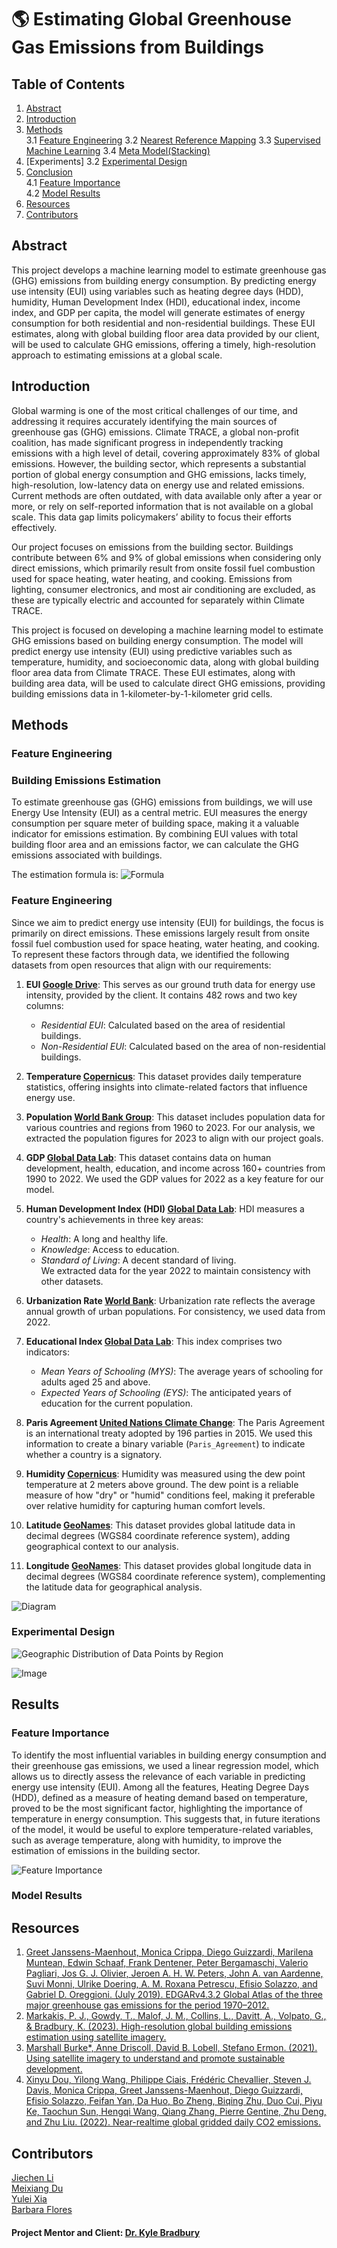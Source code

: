 # 🌎 Estimating Global Greenhouse Gas Emissions from Buildings

## Table of Contents
1. [Abstract](#Abstract)
2. [Introduction](#Introduction)
3. [Methods](#Methods)  
   3.1 [Feature Engineering](#feature-engineering)
   3.2 [Nearest Reference Mapping](#nearest-reference-mapping)
   3.3 [Supervised Machine Learning](#supervised-machine-learning)
   3.4 [Meta Model(Stacking)](#meta-model-stacking)
5. [Experiments] 
   3.2 [Experimental Design](#ExperimentalDesign) 
6. [Conclusion](#Results)  
   4.1 [Feature Importance](#FeatureImportance)  
   4.2 [Model Results](#ModelResults)
7. [Resources](#Resources)  
8. [Contributors](#Contributors)


## Abstract <a name="Abstract"></a>

This project develops a machine learning model to estimate greenhouse gas (GHG) emissions from building energy consumption. By predicting energy use intensity (EUI) using variables such as heating degree days (HDD), humidity, Human Development Index (HDI), educational index, income index, and GDP per capita, the model will generate estimates of energy consumption for both residential and non-residential buildings. These EUI estimates, along with global building floor area data provided by our client, will be used to calculate GHG emissions, offering a timely, high-resolution approach to estimating emissions at a global scale.


## Introduction <a name="Introduction"></a>

Global warming is one of the most critical challenges of our time, and addressing it requires accurately identifying the main sources of greenhouse gas (GHG) emissions. Climate TRACE, a global non-profit coalition, has made significant progress in independently tracking emissions with a high level of detail, covering approximately 83% of global emissions. However, the building sector, which represents a substantial portion of global energy consumption and GHG emissions, lacks timely, high-resolution, low-latency data on energy use and related emissions. Current methods are often outdated, with data available only after a year or more, or rely on self-reported information that is not available on a global scale. This data gap limits policymakers’ ability to focus their efforts effectively.

Our project focuses on emissions from the building sector. Buildings contribute between 6% and 9% of global emissions when considering only direct emissions, which primarily result from onsite fossil fuel combustion used for space heating, water heating, and cooking. Emissions from lighting, consumer electronics, and most air conditioning are excluded, as these are typically electric and accounted for separately within Climate TRACE.

This project is focused on developing a machine learning model to estimate GHG emissions based on building energy consumption. The model will predict energy use intensity (EUI) using predictive variables such as temperature, humidity, and socioeconomic data, along with global building floor area data from Climate TRACE. These EUI estimates, along with building area data, will be used to calculate direct GHG emissions, providing building emissions data in 1-kilometer-by-1-kilometer grid cells.

## Methods <a name="Methods"></a>

### Feature Engineering
### Building Emissions Estimation <a name="BuildingEmissionsEstimation"></a>

To estimate greenhouse gas (GHG) emissions from buildings, we will use Energy Use Intensity (EUI) as a central metric. EUI measures the energy consumption per square meter of building space, making it a valuable indicator for emissions estimation. By combining EUI values with total building floor area and an emissions factor, we can calculate the GHG emissions associated with buildings.

The estimation formula is:
![Formula](/figures/formula.png)

### Feature Engineering <a name="FeatureEngineering"></a>

Since we aim to predict energy use intensity (EUI) for buildings, the focus is primarily on direct emissions. These emissions largely result from onsite fossil fuel combustion used for space heating, water heating, and cooking. To represent these factors through data, we identified the following datasets from open resources that align with our requirements:

1. **EUI [Google Drive](https://drive.google.com/uc?id=12qGq_DLefI1RihIF_RKQUyJtm480-xRC)**: This serves as our ground truth data for energy use intensity, provided by the client. It contains 482 rows and two key columns:  
   - *Residential EUI*: Calculated based on the area of residential buildings.  
   - *Non-Residential EUI*: Calculated based on the area of non-residential buildings.  

2. **Temperature [Copernicus](https://cds.climate.copernicus.eu/datasets/derived-era5-land-daily-statistics?tab=overview)**: This dataset provides daily temperature statistics, offering insights into climate-related factors that influence energy use.

3. **Population [World Bank Group](https://data.worldbank.org/indicator/SP.POP.TOTL)**: This dataset includes population data for various countries and regions from 1960 to 2023. For our analysis, we extracted the population figures for 2023 to align with our project goals.

4. **GDP [Global Data Lab](https://globaldatalab.org/shdi/metadata/shdi/)**: This dataset contains data on human development, health, education, and income across 160+ countries from 1990 to 2022. We used the GDP values for 2022 as a key feature for our model.

5. **Human Development Index (HDI) [Global Data Lab](https://globaldatalab.org/shdi/metadata/shdi/)**: HDI measures a country's achievements in three key areas:  
   - *Health*: A long and healthy life.  
   - *Knowledge*: Access to education.  
   - *Standard of Living*: A decent standard of living.  
   We extracted data for the year 2022 to maintain consistency with other datasets.

6. **Urbanization Rate [World Bank](https://data.worldbank.org/indicator/SP.URB.TOTL.IN.ZS?end=2023&start=2023&view=map&year=2022)**: Urbanization rate reflects the average annual growth of urban populations. For consistency, we used data from 2022.

7. **Educational Index [Global Data Lab](https://globaldatalab.org/shdi/metadata/edindex/)**: This index comprises two indicators:  
   - *Mean Years of Schooling (MYS)*: The average years of schooling for adults aged 25 and above.  
   - *Expected Years of Schooling (EYS)*: The anticipated years of education for the current population.  

8. **Paris Agreement [United Nations Climate Change](https://unfccc.int/process-and-meetings/the-paris-agreement)**: The Paris Agreement is an international treaty adopted by 196 parties in 2015. We used this information to create a binary variable (`Paris_Agreement`) to indicate whether a country is a signatory.

9. **Humidity [Copernicus](https://cds.climate.copernicus.eu/datasets/derived-era5-land-daily-statistics?tab=overview)**: Humidity was measured using the dew point temperature at 2 meters above ground. The dew point is a reliable measure of how "dry" or "humid" conditions feel, making it preferable over relative humidity for capturing human comfort levels.

10. **Latitude [GeoNames](https://download.geonames.org/export/dump/)**: This dataset provides global latitude data in decimal degrees (WGS84 coordinate reference system), adding geographical context to our analysis.

11. **Longitude [GeoNames](https://download.geonames.org/export/dump/)**: This dataset provides global longitude data in decimal degrees (WGS84 coordinate reference system), complementing the latitude data for geographical analysis.

![Diagram](/figures/diagram.png)

### Experimental Design <a name="ExperimentalDesign"></a>

![Geographic Distribution of Data Points by Region](/figures/region_map.png)


![Image](/figures/experimental_design.png)


## Results  <a name="Results"></a>

### Feature Importance <a name="FeatureImportance"></a>

To identify the most influential variables in building energy consumption and their greenhouse gas emissions, we used a linear regression model, which allows us to directly assess the relevance of each variable in predicting energy use intensity (EUI). Among all the features, Heating Degree Days (HDD), defined as a measure of heating demand based on temperature, proved to be the most significant factor, highlighting the importance of temperature in energy consumption. This suggests that, in future iterations of the model, it would be useful to explore temperature-related variables, such as average temperature, along with humidity, to improve the estimation of emissions in the building sector.

![Feature Importance](/figures/feature_importance.png)

### Model Results <a name="ModelResults"></a>

## Resources  <a name="Resources"></a>
1. [Greet Janssens-Maenhout, Monica Crippa, Diego Guizzardi, Marilena Muntean, Edwin Schaaf, Frank Dentener, Peter Bergamaschi, Valerio Pagliari, Jos G. J. Olivier, Jeroen A. H. W. Peters, John A. van Aardenne, Suvi Monni, Ulrike Doering, A. M. Roxana Petrescu, Efisio Solazzo, and Gabriel D. Oreggioni. (July 2019). EDGARv4.3.2 Global Atlas of the three major greenhouse gas emissions for the period 1970–2012.](https://essd.copernicus.org/articles/11/959/2019/)
2. [Markakis, P. J., Gowdy, T., Malof, J. M., Collins, L., Davitt, A., Volpato, G., & Bradbury, K. (2023). High-resolution global building emissions estimation using satellite imagery.](https://www.climatechange.ai/papers/neurips2023/128/paper.pdf)
3. [Marshall Burke*, Anne Driscoll, David B. Lobell, Stefano Ermon. (2021). Using satellite imagery to understand and promote sustainable development.](https://www.science.org/doi/full/10.1126/science.abe8628)
4. [Xinyu Dou, Yilong Wang, Philippe Ciais, Frédéric Chevallier, Steven J. Davis, Monica Crippa, Greet Janssens-Maenhout, Diego Guizzardi, Efisio Solazzo, Feifan Yan, Da Huo, Bo Zheng, Biqing Zhu, Duo Cui, Piyu Ke, Taochun Sun, Hengqi Wang, Qiang Zhang, Pierre Gentine, Zhu Deng, and Zhu Liu. (2022). Near-realtime global gridded daily CO2 emissions.](https://www.sciencedirect.com/science/article/pii/S2666675821001077)


## Contributors  <a name="Contributors"></a>
[Jiechen Li](https://github.com/carrieli15)  
[Meixiang Du](https://github.com/dumeixiang)  
[Yulei Xia](https://github.com/AliciaXia222)  
[Barbara Flores](https://github.com/BarbaraPFloresRios)  



#### Project Mentor and Client: [Dr. Kyle Bradbury](https://energy.duke.edu/about/staff/kyle-bradbury)



